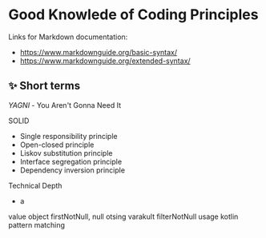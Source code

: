# Good Knowlede of Coding Principles 

Links for Markdown documentation:
- https://www.markdownguide.org/basic-syntax/
- https://www.markdownguide.org/extended-syntax/

## ✨ Short terms

*YAGNI* - You Aren't Gonna Need It

SOLID
- Single responsibility principle  
- Open-closed principle  
- Liskov substitution principle  
- Interface segregation principle  
- Dependency inversion principle

Technical Depth
- a



value object
firstNotNull, null otsing varakult
filterNotNull
usage
kotlin pattern matching
